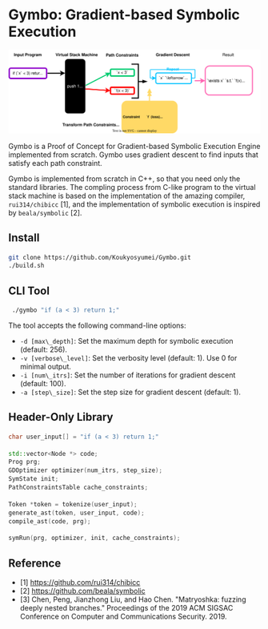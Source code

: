 # Gymbo: Gradient-based Symbolic Execution 

<img src="img/gymbo.drawio.svg">

Gymbo is a Proof of Concept for Gradient-based Symbolic Execution Engine implemented from scratch. Gymbo uses gradient descent to find inputs that satisfy each path constraint.

Gymbo is implemented from scratch in C++, so that you need only the standard libraries. The compling process from C-like program to the virtual stack machine is based on the implementation of the amazing compiler, `rui314/chibicc` [1], and the implementation of symbolic execution is inspired by `beala/symbolic` [2].

## Install

```bash
git clone https://github.com/Koukyosyumei/Gymbo.git
./build.sh
```

## CLI Tool

```bash
 ./gymbo "if (a < 3) return 1;"
```

The tool accepts the following command-line options:

- `-d [max\_depth]`: Set the maximum depth for symbolic execution (default: 256).
- `-v [verbose\_level]`: Set the verbosity level (default: 1). Use 0 for minimal output.
- `-i [num\_itrs]`: Set the number of iterations for gradient descent (default: 100).
- `-a [step\_size]`: Set the step size for gradient descent (default: 1).

## Header-Only Library

```cpp
char user_input[] = "if (a < 3) return 1;"

std::vector<Node *> code;
Prog prg;
GDOptimizer optimizer(num_itrs, step_size);
SymState init;
PathConstraintsTable cache_constraints;

Token *token = tokenize(user_input);
generate_ast(token, user_input, code);
compile_ast(code, prg);

symRun(prg, optimizer, init, cache_constraints);
```

## Reference

- [1] https://github.com/rui314/chibicc
- [2] https://github.com/beala/symbolic
- [3] Chen, Peng, Jianzhong Liu, and Hao Chen. "Matryoshka: fuzzing deeply nested branches." Proceedings of the 2019 ACM SIGSAC Conference on Computer and Communications Security. 2019.

